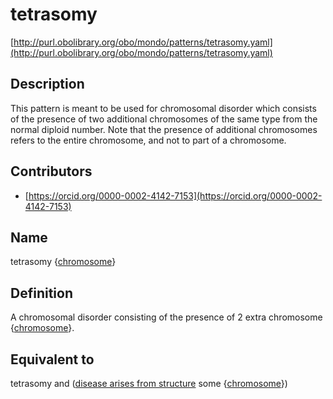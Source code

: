 # tetrasomy 

[http://purl.obolibrary.org/obo/mondo/patterns/tetrasomy.yaml](http://purl.obolibrary.org/obo/mondo/patterns/tetrasomy.yaml)
## Description 

This pattern is meant to be used for chromosomal disorder which consists of the presence of two additional chromosomes of the same type from the normal diploid number. Note that the presence of additional chromosomes refers to the entire chromosome, and not to part of a chromosome.
## Contributors 
* [https://orcid.org/0000-0002-4142-7153](https://orcid.org/0000-0002-4142-7153) 
## Name 

tetrasomy {[chromosome](http://purl.obolibrary.org/obo/GO_0005694)}

## Definition 

A chromosomal disorder consisting of the presence of 2 extra chromosome {[chromosome](http://purl.obolibrary.org/obo/GO_0005694)}.

## Equivalent to 

tetrasomy and ([disease arises from structure](http://purl.obolibrary.org/obo/RO_0004030) some {[chromosome](http://purl.obolibrary.org/obo/GO_0005694)})

